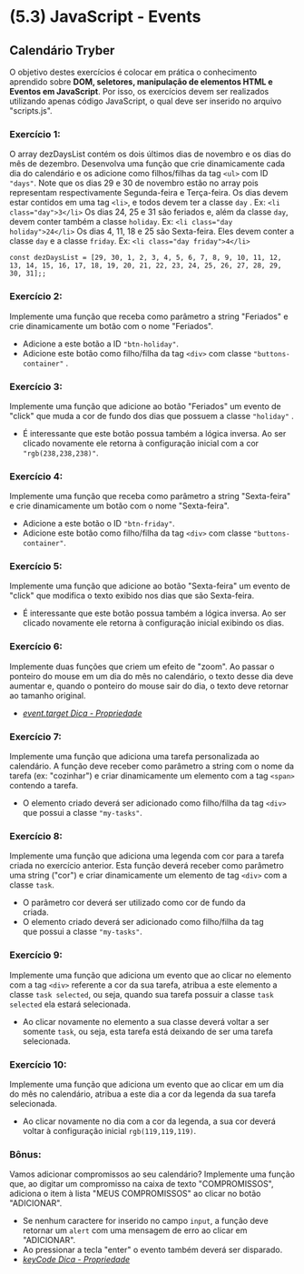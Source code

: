 # (5.3) JavaScript - Events

## Calendário Tryber
O objetivo destes exercícios é colocar em prática o conhecimento aprendido sobre <b>DOM, seletores, manipulação de elementos HTML e Eventos em JavaScript</b>. Por isso, os exercícios devem ser realizados utilizando apenas código JavaScript, o qual deve ser inserido no arquivo "scripts.js".

### Exercício 1:
O array dezDaysList contém os dois últimos dias de novembro e os dias do mês de dezembro. Desenvolva uma função que crie dinamicamente cada dia do calendário e os adicione como filhos/filhas da tag `<ul>` com ID `"days"`. Note que os dias 29 e 30 de novembro estão no array pois representam respectivamente Segunda-feira e Terça-feira.
Os dias devem estar contidos em uma tag `<li>`, e todos devem ter a classe `day` . Ex: `<li class="day">3</li>`
Os dias 24, 25 e 31 são feriados e, além da classe `day`, devem conter também a classe `holiday`. Ex: `<li class="day holiday">24</li>`
Os dias 4, 11, 18 e 25 são Sexta-feira. Eles devem conter a classe `day` e a classe `friday`. Ex: `<li class="day friday">4</li>`

```const dezDaysList = [29, 30, 1, 2, 3, 4, 5, 6, 7, 8, 9, 10, 11, 12, 13, 14, 15, 16, 17, 18, 19, 20, 21, 22, 23, 24, 25, 26, 27, 28, 29, 30, 31];;```

### Exercício 2:
Implemente uma função que receba como parâmetro a string "Feriados" e crie dinamicamente um botão com o nome "Feriados".
- Adicione a este botão a ID `"btn-holiday"`.
- Adicione este botão como filho/filha da tag `<div>` com classe `"buttons-container"` .

### Exercício 3:
Implemente uma função que adicione ao botão "Feriados" um evento de "click" que muda a cor de fundo dos dias que possuem a classe `"holiday"` .
- É interessante que este botão possua também a lógica inversa. Ao ser clicado novamente ele retorna à configuração inicial com a cor `"rgb(238,238,238)"`.

### Exercício 4:
Implemente uma função que receba como parâmetro a string "Sexta-feira" e crie dinamicamente um botão com o nome "Sexta-feira".
- Adicione a este botão o ID `"btn-friday"`.
- Adicione este botão como filho/filha da tag `<div>` com classe `"buttons-container"`.

### Exercício 5:
Implemente uma função que adicione ao botão "Sexta-feira" um evento de "click" que modifica o texto exibido nos dias que são Sexta-feira.
- É interessante que este botão possua também a lógica inversa. Ao ser clicado novamente ele retorna à configuração inicial exibindo os dias.

### Exercício 6:
Implemente duas funções que criem um efeito de "zoom". Ao passar o ponteiro do mouse em um dia do mês no calendário, o texto desse dia deve aumentar e, quando o ponteiro do mouse sair do dia, o texto deve retornar ao tamanho original.
- _[event.target Dica - Propriedade](https://developer.mozilla.org/en-US/docs/Web/API/Event/target)_

### Exercício 7:
Implemente uma função que adiciona uma tarefa personalizada ao calendário. A função deve receber como parâmetro a string com o nome da tarefa (ex: "cozinhar") e criar dinamicamente um elemento com a tag `<span>` contendo a tarefa.
- O elemento criado deverá ser adicionado como filho/filha da tag `<div>` que possui a classe `"my-tasks"`.

### Exercício 8:
Implemente uma função que adiciona uma legenda com cor para a tarefa criada no exercício anterior. Esta função deverá receber como parâmetro uma string ("cor") e criar dinamicamente um elemento de tag `<div>` com a classe `task`.
- O parâmetro cor deverá ser utilizado como cor de fundo da <div> criada.
- O elemento criado deverá ser adicionado como filho/filha da tag <div> que possui a classe `"my-tasks"`.

### Exercício 9:
Implemente uma função que adiciona um evento que ao clicar no elemento com a tag `<div>` referente a cor da sua tarefa, atribua a este elemento a classe `task selected`, ou seja, quando sua tarefa possuir a classe `task selected` ela estará selecionada.
- Ao clicar novamente no elemento a sua classe deverá voltar a ser somente `task`, ou seja, esta tarefa está deixando de ser uma tarefa selecionada.

### Exercício 10:
Implemente uma função que adiciona um evento que ao clicar em um dia do mês no calendário, atribua a este dia a cor da legenda da sua tarefa selecionada.
- Ao clicar novamente no dia com a cor da legenda, a sua cor deverá voltar à configuração inicial `rgb(119,119,119)`.

### Bônus:
Vamos adicionar compromissos ao seu calendário? Implemente uma função que, ao digitar um compromisso na caixa de texto "COMPROMISSOS", adiciona o item à lista "MEUS COMPROMISSOS" ao clicar no botão "ADICIONAR".
- Se nenhum caractere for inserido no campo `input`, a função deve retornar um `alert` com uma mensagem de erro ao clicar em "ADICIONAR".
- Ao pressionar a tecla "enter" o evento também deverá ser disparado.
- _[keyCode Dica - Propriedade](https://www.w3schools.com/JSREF/event_key_keycode.asp)_
